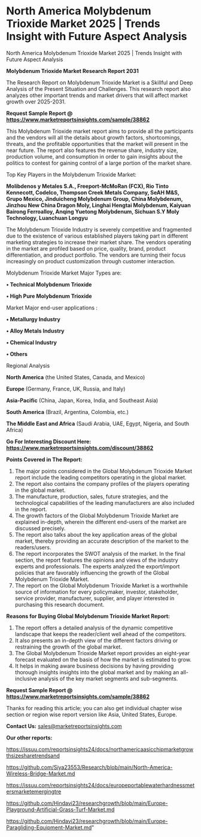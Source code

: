 # North America Molybdenum Trioxide Market 2025 | Trends Insight with Future Aspect Analysis
 North America Molybdenum Trioxide Market 2025 | Trends Insight with Future Aspect Analysis

<strong>Molybdenum Trioxide Market Research Report 2031</strong>

The Research Report on Molybdenum Trioxide Market is a Skillful and Deep Analysis of the Present Situation and Challenges. This research report also analyzes other important trends and market drivers that will affect market growth over 2025-2031.

<strong>Request Sample Report @ <a href=https://www.marketreportsinsights.com/sample/38862>https://www.marketreportsinsights.com/sample/38862</a></strong>

This Molybdenum Trioxide market report aims to provide all the participants and the vendors will all the details about growth factors, shortcomings, threats, and the profitable opportunities that the market will present in the near future. The report also features the revenue share, industry size, production volume, and consumption in order to gain insights about the politics to contest for gaining control of a large portion of the market share.

Top Key Players in the Molybdenum Trioxide Market:

<strong>Molibdenos y Metales S.A., Freeport-McMoRan (FCX), Rio Tinto Kennecott, Codelco, Thompson Creek Metals Company, SeAH M&S, Grupo Mexico, Jinduicheng Molybdenum Group, China Molybdenum, Jinzhou New China Dragon Moly, Linghai Hengtai Molybdenum, Kaiyuan Bairong Ferroalloy, Anqing Yuetong Molybdenum, Sichuan S.Y Moly Technology, Luanchuan Longyu</strong>

The Molybdenum Trioxide Industry is severely competitive and fragmented due to the existence of various established players taking part in different marketing strategies to increase their market share. The vendors operating in the market are profiled based on price, quality, brand, product differentiation, and product portfolio. The vendors are turning their focus increasingly on product customization through customer interaction.

Molybdenum Trioxide Market Major Types are:

<strong>•  Technical Molybdenum Trioxide

•  High Pure Molybdenum Trioxide</strong>

Market Major end-user applications :

<strong>•  Metallurgy Industry

•  Alloy Metals Industry

•  Chemical Industry

•  Others</strong>

Regional Analysis

</u><strong><b>North America</b></strong> (the United States, Canada, and Mexico)

<strong><b>Europe </b></strong>(Germany, France, UK, Russia, and Italy)

<strong><b>Asia-Pacific</b></strong> (China, Japan, Korea, India, and Southeast Asia)

<strong><b>South America</b></strong> (Brazil, Argentina, Colombia, etc.)

<strong><b>The Middle East and Africa</b></strong> (Saudi Arabia, UAE, Egypt, Nigeria, and South Africa)

<strong>Go For Interesting Discount Here: <a href=https://www.marketreportsinsights.com/discount/38862>https://www.marketreportsinsights.com/discount/38862</a></strong>

<strong>Points Covered in The Report:</strong>
<ol>
  <li>The major points considered in the Global Molybdenum Trioxide Market report include the leading competitors operating in the global market.</li>
  <li>The report also contains the company profiles of the players operating in the global market.</li>
  <li>The manufacture, production, sales, future strategies, and the technological capabilities of the leading manufacturers are also included in the report.</li>
  <li>The growth factors of the Global Molybdenum Trioxide Market are explained in-depth, wherein the different end-users of the market are discussed precisely.</li>
  <li>The report also talks about the key application areas of the global market, thereby providing an accurate description of the market to the readers/users.</li>
  <li>The report incorporates the SWOT analysis of the market. In the final section, the report features the opinions and views of the industry experts and professionals. The experts analyzed the export/import policies that are favorably influencing the growth of the Global Molybdenum Trioxide Market.</li>
  <li>The report on the Global Molybdenum Trioxide Market is a worthwhile source of information for every policymaker, investor, stakeholder, service provider, manufacturer, supplier, and player interested in purchasing this research document.</li>
</ol>
<strong>Reasons for Buying Global Molybdenum Trioxide Market Report:</strong>

<ol>
  <li>The report offers a detailed analysis of the dynamic competitive landscape that keeps the reader/client well ahead of the competitors.</li>
  <li>It also presents an in-depth view of the different factors driving or restraining the growth of the global market.</li>
  <li>The Global Molybdenum Trioxide Market report provides an eight-year forecast evaluated on the basis of how the market is estimated to grow.</li>
  <li>It helps in making aware business decisions by having providing thorough insights insights into the global market and by making an all-inclusive analysis of the key market segments and sub-segments.</li>
</ol>
<strong>Request Sample Report @ <a href=https://www.marketreportsinsights.com/sample/38862>https://www.marketreportsinsights.com/sample/38862</a></strong>


Thanks for reading this article; you can also get individual chapter wise section or region wise report version like Asia, United States, Europe.

<strong>Contact Us:</strong>
sales@marketreportsinsights.com

<strong>Our other reports:</strong>

<a href=https://issuu.com/reportsinsights24/docs/northamericaasicchipmarketgrowthsizesharetrendsand>https://issuu.com/reportsinsights24/docs/northamericaasicchipmarketgrowthsizesharetrendsand</a>

<a href=https://github.com/Siya23553/Research/blob/main/North-America-Wireless-Bridge-Market.md>https://github.com/Siya23553/Research/blob/main/North-America-Wireless-Bridge-Market.md</a>

<a href=https://issuu.com/reportsinsights24/docs/europeportablewaterhardnessmetersmarketemergingtre>https://issuu.com/reportsinsights24/docs/europeportablewaterhardnessmetersmarketemergingtre</a>

<a href=https://github.com/Hindavi23/researchgrowth/blob/main/Europe-Playground-Artificial-Grass-Turf-Market.md>https://github.com/Hindavi23/researchgrowth/blob/main/Europe-Playground-Artificial-Grass-Turf-Market.md</a>

<a href=https://github.com/Hindavi23/researchgrowth/blob/main/Europe-Paragliding-Equipment-Market.md>https://github.com/Hindavi23/researchgrowth/blob/main/Europe-Paragliding-Equipment-Market.md</a>"

